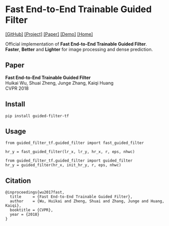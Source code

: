 # Fast End-to-End Trainable Guided Filter
[[GitHub]](https://github.com/wuhuikai/DeepGuidedFilter) [[Project]](https://github.com/wuhuikai/DeepGuidedFilter)    [[Paper]](https://github.com/wuhuikai/DeepGuidedFilter)    [[Demo]](https://github.com/wuhuikai/DeepGuidedFilter)    [[Home]](https://github.com/wuhuikai/DeepGuidedFilter)

Official implementation of **Fast End-to-End Trainable Guided Filter**.     
**Faster**, **Better** and **Lighter**  for image processing and dense prediction.

## Paper
**Fast End-to-End Trainable Guided Filter**     
Huikai Wu, Shuai Zheng, Junge Zhang, Kaiqi Huang    
CVPR 2018

## Install
```
pip install guided-filter-tf
```
## Usage
```
from guided_filter_tf.guided_filter import fast_guided_filter
    
hr_y = fast_guided_filter(lr_x, lr_y, hr_x, r, eps, nhwc)
```
```
from guided_filter_tf.guided_filter import guided_filter
hr_y = guided_filter(hr_x, init_hr_y, r, eps, nhwc)
``` 
## Citation
```
@inproceedings{wu2017fast,
  title     = {Fast End-to-End Trainable Guided Filter},
  author    = {Wu, Huikai and Zheng, Shuai and Zhang, Junge and Huang, Kaiqi},
  booktitle = {CVPR},
  year = {2018}
}
```